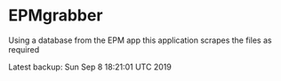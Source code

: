 # EPMgrabber
Using a database from the EPM app this application scrapes the files as required


Latest backup: Sun Sep 8 18:21:01 UTC 2019
